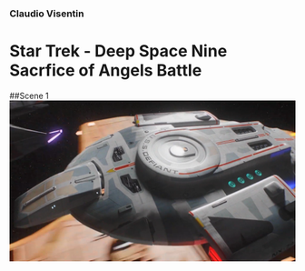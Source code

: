 ### Claudio Visentin
# Star Trek - Deep Space Nine </br> Sacrfice of Angels Battle
##Scene 1
![Scene 1](https://github.com/Claudio-Visentin/GE2_SpaceBattle_ClaudioVisentin/blob/master/Screenshots/Scene%201.png)